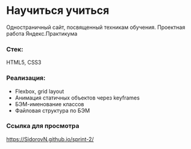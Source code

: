 # Научиться учиться
Одностраничный сайт, посвященный техникам обучения. Проектная работа Яндекс.Практикума
### Стек:
HTML5, CSS3
### Реализация:
* Flexbox, grid layout
* Анимация статичных объектов через keyframes
* БЭМ-именование классов
* Файловая структура по БЭМ
### Ссылка для просмотра
https://SidorovN.github.io/sprint-2/
